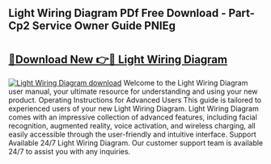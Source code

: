 ## Light Wiring Diagram PDf Free Download - Part-Cp2 Service Owner Guide PNIEg

# <h2><a href="http://dfuqbw.blite.top/?on=Light+Wiring+Diagram">🔗Download New 👉🔴 Light Wiring Diagram</a></h2>

[![Light Wiring Diagram download](https://i.imgur.com/lujVjoI.png)](http://dfuqbw.blite.top/?on=Light+Wiring+Diagram)
Welcome to the Light Wiring Diagram user manual, your ultimate resource for understanding and using your new product. Operating Instructions for Advanced Users This guide is tailored to experienced users of your new Light Wiring Diagram. Light Wiring Diagram comes with an impressive collection of advanced features, including facial recognition, augmented reality, voice activation, and wireless charging, all easily accessible through the user-friendly and intuitive interface. Support Available 24/7 Light Wiring Diagram. Our customer support team is available 24/7 to assist you with any inquiries.
